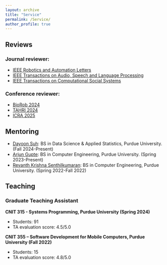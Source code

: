 ```yaml
---
layout: archive
title: "Service"
permalink: /Service/
author_profile: true
---
```


## Reviews
### Journal reviewer:
- [IEEE Robotics and Automation Letters](https://www.ieee-ras.org/publications/ra-l)
- [IEEE Transactions on Audio, Speech and Language Processing](https://ieeexplore.ieee.org/xpl/RecentIssue.jsp?punumber=6570655)
- [IEEE Transactions on Computational Social Systems](https://ieeexplore.ieee.org/xpl/RecentIssue.jsp?punumber=6570650)
### Conference reviewer:
- [BioRob 2024](https://www.biorob2024.org/)
- [TAHRI 2024](https://www.tahri.org/)
- [ICRA 2025](https://2025.ieee-icra.org/)

## Mentoring  
- [Dayoon Suh](http://www.smart-laboratory.org/group/Dayoon_Suh.html): BS in Data Science & Applied Statistics, Purdue University. (Fall 2024-Present)
- [Arjun Gupte](http://www.smart-laboratory.org/group/Arjun_Gupte.html): BS in Computer Engineering, Purdue University. (Spring 2023-Present)
- [Revanth Krishna Senthilkumaran](http://www.smart-laboratory.org/group/Revanth_Krishna_Senthilkumaran.html): BS in Computer Engineering, Purdue University. (Spring 2022-Fall 2022)

## Teaching
### Graduate Teaching Assistant

**CNIT 315 - Systems Programming, Purdue University (Spring 2024)**
- Students: 91
- TA evaluation score: 4.5/5.0

**CNIT 355 – Software Development for Mobile Computers, Purdue University (Fall 2022)**
- Students: 15
- TA evaluation score: 4.8/5.0




